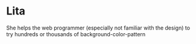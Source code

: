 # Lita
She helps the web programmer (especially not familiar with the design) to try hundreds or thousands of background-color-pattern
